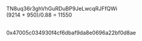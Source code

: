 
TN8uq36r3ghVhGuRDuBP9JeLwcqRJFfQWi <br>
(9214 + 950)/0.88 = 11550

<br>
0x47005c034930f4cf6dbaf9da8e0696a22bf0d8ae
